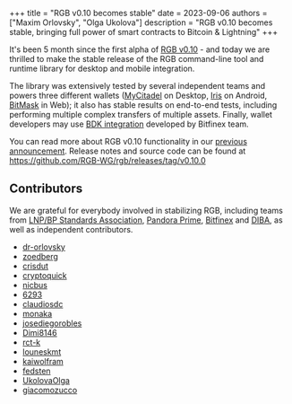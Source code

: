 +++
title = "RGB v0.10 becomes stable"
date = 2023-09-06
authors = ["Maxim Orlovsky", "Olga Ukolova"]
description = "RGB v0.10 becomes stable, bringing full power of smart contracts to Bitcoin & Lightning"
+++

It's been 5 month since the first alpha of [RGB v0.10] - and today we are
thrilled to make the stable release of the RGB command-line tool and runtime 
library for desktop and mobile integration.

The library was extensively tested by several independent teams and powers
three different wallets ([MyCitadel] on Desktop, [Iris] on Android, [BitMask] in
Web); it also has stable results on end-to-end tests, including performing
multiple complex transfers of multiple assets. Finally, wallet developers may
use [BDK integration](https://github.com/RGB-Tools/) developed by Bitfinex team. 

You can read more about RGB v0.10 functionality in our [previous announcement][RGB v0.10].
Release notes and source code can be found at 
<https://github.com/RGB-WG/rgb/releases/tag/v0.10.0>

Contributors
------------

We are grateful for everybody involved in stabilizing RGB, including teams
from [LNP/BP Standards Association][lnpbp], [Pandora Prime][pandora],
[Bitfinex] and [DIBA], as well as independent contributors.

* [dr-orlovsky](https://github.com/dr-orlovsky)
* [zoedberg](https://github.com/zoedberg)
* [crisdut](https://github.com/crisdut)
* [cryptoquick](https://github.com/cryptoquick)
* [nicbus](https://github.com/nicbus)
* [6293](https://github.com/6293)
* [claudiosdc](https://github.com/claudiosdc)
* [monaka](https://github.com/monaka)
* [josediegorobles](https://github.com/josediegorobles)
* [Dimi8146](https://github.com/Dimi8146)
* [rct-k](https://github.com/rct-k)
* [louneskmt](https://github.com/louneskmt)
* [kaiwolfram](https://github.com/kaiwolfram)
* [fedsten](https://github.com/fedsten)
* [UkolovaOlga](https://github.com/UkolovaOlga)
* [giacomozucco](https://github.com/giacomozucco)

[RGB v0.10]: /blog/release-v0-10/
[MyCitadel]: https://mycitadel.io
[Iris]: https://iriswallet.com
[BitMask]: https://bitmask.app
[lnpbp]: https://www.lnp-bp.org
[pandora]: https://pandoraprime.ch
[Bitfinex]: https://bitfinex.com
[DIBA]: https://diba.io
